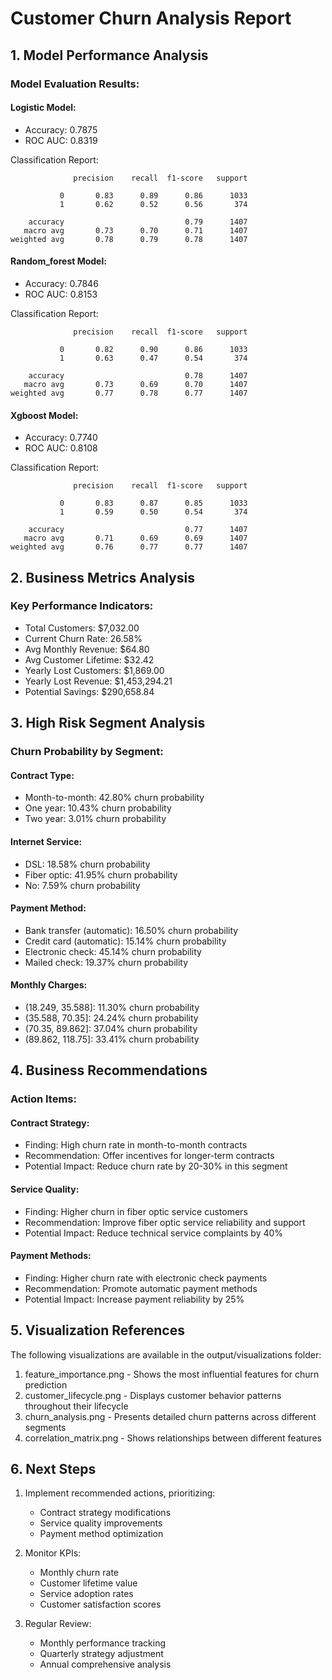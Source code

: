 
# Customer Churn Analysis Report

## 1. Model Performance Analysis

### Model Evaluation Results:

#### Logistic Model:
- Accuracy: 0.7875
- ROC AUC: 0.8319

Classification Report:
```
              precision    recall  f1-score   support

           0       0.83      0.89      0.86      1033
           1       0.62      0.52      0.56       374

    accuracy                           0.79      1407
   macro avg       0.73      0.70      0.71      1407
weighted avg       0.78      0.79      0.78      1407

```

#### Random_forest Model:
- Accuracy: 0.7846
- ROC AUC: 0.8153

Classification Report:
```
              precision    recall  f1-score   support

           0       0.82      0.90      0.86      1033
           1       0.63      0.47      0.54       374

    accuracy                           0.78      1407
   macro avg       0.73      0.69      0.70      1407
weighted avg       0.77      0.78      0.77      1407

```

#### Xgboost Model:
- Accuracy: 0.7740
- ROC AUC: 0.8108

Classification Report:
```
              precision    recall  f1-score   support

           0       0.83      0.87      0.85      1033
           1       0.59      0.50      0.54       374

    accuracy                           0.77      1407
   macro avg       0.71      0.69      0.69      1407
weighted avg       0.76      0.77      0.77      1407

```

## 2. Business Metrics Analysis

### Key Performance Indicators:
- Total Customers: $7,032.00
- Current Churn Rate: 26.58%
- Avg Monthly Revenue: $64.80
- Avg Customer Lifetime: $32.42
- Yearly Lost Customers: $1,869.00
- Yearly Lost Revenue: $1,453,294.21
- Potential Savings: $290,658.84

## 3. High Risk Segment Analysis

### Churn Probability by Segment:

#### Contract Type:
- Month-to-month: 42.80% churn probability
- One year: 10.43% churn probability
- Two year: 3.01% churn probability

#### Internet Service:
- DSL: 18.58% churn probability
- Fiber optic: 41.95% churn probability
- No: 7.59% churn probability

#### Payment Method:
- Bank transfer (automatic): 16.50% churn probability
- Credit card (automatic): 15.14% churn probability
- Electronic check: 45.14% churn probability
- Mailed check: 19.37% churn probability

#### Monthly Charges:
- (18.249, 35.588]: 11.30% churn probability
- (35.588, 70.35]: 24.24% churn probability
- (70.35, 89.862]: 37.04% churn probability
- (89.862, 118.75]: 33.41% churn probability

## 4. Business Recommendations

### Action Items:

#### Contract Strategy:
- Finding: High churn rate in month-to-month contracts
- Recommendation: Offer incentives for longer-term contracts
- Potential Impact: Reduce churn rate by 20-30% in this segment

#### Service Quality:
- Finding: Higher churn in fiber optic service customers
- Recommendation: Improve fiber optic service reliability and support
- Potential Impact: Reduce technical service complaints by 40%

#### Payment Methods:
- Finding: Higher churn rate with electronic check payments
- Recommendation: Promote automatic payment methods
- Potential Impact: Increase payment reliability by 25%

## 5. Visualization References

The following visualizations are available in the output/visualizations folder:
1. feature_importance.png - Shows the most influential features for churn prediction
2. customer_lifecycle.png - Displays customer behavior patterns throughout their lifecycle
3. churn_analysis.png - Presents detailed churn patterns across different segments
4. correlation_matrix.png - Shows relationships between different features

## 6. Next Steps

1. Implement recommended actions, prioritizing:
   - Contract strategy modifications
   - Service quality improvements
   - Payment method optimization

2. Monitor KPIs:
   - Monthly churn rate
   - Customer lifetime value
   - Service adoption rates
   - Customer satisfaction scores

3. Regular Review:
   - Monthly performance tracking
   - Quarterly strategy adjustment
   - Annual comprehensive analysis
